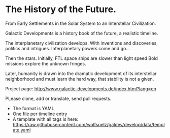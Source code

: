 # The History of the Future. 

From Early Settlements in the Solar System to an Interstellar Civilization.
 
Galactic Developments is a history book of the future, a realistic timeline.

The interplanetary civilization develops. With inventions and discoveries, politics and intrigues. Interplanetary powers come and go...

Then the stars. Initially, FTL space ships are slower than light speed Bold missions explore the unknown fringes.

Later, humanity is drawn into the dramatic development of its interstellar neighborhood and must learn the hard way, that stability is not a given.

Project page: http://www.galactic-developments.de/index.html?lang=en

PLease clone, add or translate, send pull requests. 
- The format is YAML
- One file per timeline entry
- A template with all tags is here: https://raw.githubusercontent.com/wolfspelz/galdev/develop/data/template.yaml
